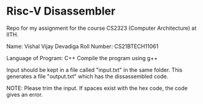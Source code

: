 # Risc-V Disassembler
Repo for my assignment for the course CS2323 (Computer Architecture) at IITH.

Name: Vishal Vijay Devadiga
Roll Number: CS21BTECH11061

Language of Program: C++
Compile the program using g++

Input should be kept in a file called "input.txt" in the same folder.
This generates a file "output.txt" which has the dissassembled code.

NOTE: Please trim the input. If spaces exist with the hex code, the code gives an error.

